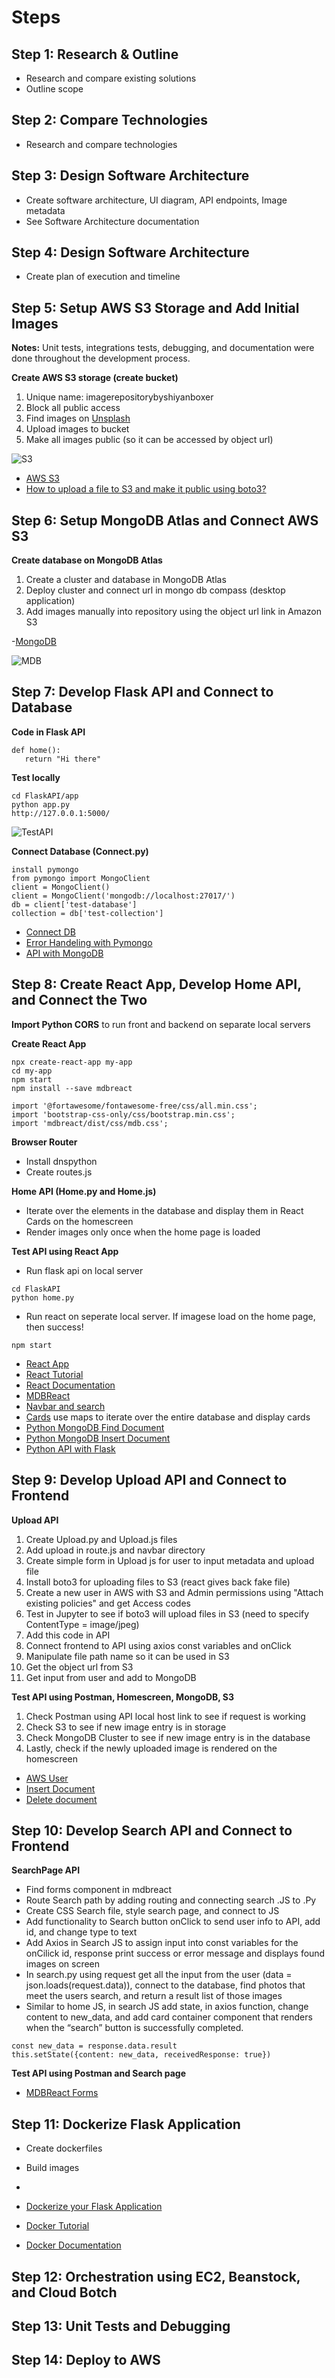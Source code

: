 # Steps

## Step 1: Research & Outline

- Research and compare existing solutions
- Outline scope

## Step 2: Compare Technologies

- Research and compare technologies

## Step 3: Design Software Architecture

- Create software architecture, UI diagram, API endpoints, Image metadata
- See Software Architecture documentation  

## Step 4: Design Software Architecture

- Create plan of execution and timeline

## Step 5: Setup AWS S3 Storage and Add Initial Images

**Notes:** Unit tests, integrations tests, debugging, and documentation were done throughout the development process.

**Create AWS S3 storage (create bucket)**

1. Unique name: imagerepositorybyshiyanboxer
2. Block all public access
3. Find images on [Unsplash](https://unsplash.com/s/photos/dogs)
4. Upload images to bucket
5. Make all images public (so it can be accessed by object url)

![S3](https://github.com/shiyanboxer/Image-Repository/blob/main/Images/S3.jpg)

- [AWS S3](https://s3.console.aws.amazon.com/s3/home?region=ca-central-1)
- [How to upload a file to S3 and make it public using boto3?](https://stackoverflow.com/questions/41904806/how-to-upload-a-file-to-s3-and-make-it-public-using-boto3)

## Step 6: Setup MongoDB Atlas and Connect AWS S3

**Create database on MongoDB Atlas**

1. Create a cluster and database in MongoDB Atlas
2. Deploy cluster and connect url in mongo db compass (desktop application)
3. Add images manually into repository using the object url link in Amazon S3

-[MongoDB](https://www.mongodb.com/3)

![MDB](https://github.com/shiyanboxer/Image-Repository/blob/main/Images/MDB.jpg)

## Step 7: Develop Flask API and Connect to Database

**Code in Flask API**

```
def home():
   return "Hi there"
```

**Test locally**

```
cd FlaskAPI/app
python app.py
http://127.0.0.1:5000/
```

![TestAPI](https://github.com/shiyanboxer/Image-Repository/blob/main/Images/TestAPI.jpg)

**Connect Database (Connect.py)**

```
install pymongo
from pymongo import MongoClient
client = MongoClient()
client = MongoClient('mongodb://localhost:27017/')
db = client['test-database']
collection = db['test-collection']
```

- [Connect DB](https://pymongo.readthedocs.io/en/stable/tutorial.html)
- [Error Handeling with Pymongo](https://pymongo.readthedocs.io/en/stable/api/pymongo/errors.html)
- [API with MongoDB](https://rapidapi.com/blog/how-to-create-an-api-with-mongodb/)

## Step 8: Create React App, Develop Home API, and Connect the Two

**Import Python CORS** to run front and backend on separate local servers

**Create React App**

```
npx create-react-app my-app
cd my-app
npm start
npm install --save mdbreact

import '@fortawesome/fontawesome-free/css/all.min.css';
import 'bootstrap-css-only/css/bootstrap.min.css';
import 'mdbreact/dist/css/mdb.css';
```

**Browser Router**

- Install dnspython
- Create routes.js

**Home API (Home.py and Home.js)**

- Iterate over the elements in the database and display them in React Cards on the homescreen
- Render images only once when the home page is loaded

**Test API using React App**

- Run flask api on local server

```
cd FlaskAPI
python home.py
```

- Run react on seperate local server. If imagese load on the home page, then success!

```
npm start
```

- [React App](https://reactjs.org/docs/create-a-new-react-app.html)
- [React Tutorial](https://www.youtube.com/watch?v=DLX62G4lc44)
- [React Documentation](https://reactjs.org/tutorial/tutorial.html)  
- [MDBReact](https://www.npmjs.com/package/mdbreact)
- [Navbar and search](https://mdbootstrap.com/docs/react/navigation/navbar/)
- [Cards](https://mdbootstrap.com/docs/react/components/cards/) use maps to iterate over the entire database and display
  cards
- [Python MongoDB Find Document](https://www.w3schools.com/python/python_mongodb_find.asp)
- [Python MongoDB Insert Document](https://www.w3schools.com/python/python_mongodb_insert.asp)
- [Python API with Flask](https://programminghistorian.org/en/lessons/creating-apis-with-python-and-flask)

## Step 9: Develop Upload API and Connect to Frontend

**Upload API**

1. Create Upload.py and Upload.js files
2. Add upload in route.js and navbar directory
3. Create simple form in Upload js for user to input metadata and upload file
4. Install boto3 for uploading files to S3 (react gives back fake file)
5. Create a new user in AWS with S3 and Admin permissions using "Attach existing policies" and get Access codes
6. Test in Jupyter to see if boto3 will upload files in S3 (need to specify ContentType = image/jpeg)
7. Add this code in API
8. Connect frontend to API using axios const variables and onClick
9. Manipulate file path name so it can be used in S3
10. Get the object url from S3
11. Get input from user and add to MongoDB

**Test API using Postman, Homescreen, MongoDB, S3**

1. Check Postman using API local host link to see if request is working
2. Check S3 to see if new image entry is in storage
3. Check MongoDB Cluster to see if new image entry is in the database
4. Lastly, check if the newly uploaded image is rendered on the homescreen

- [AWS User](https://console.aws.amazon.com/iam/home#/users)
- [Insert Document](https://www.w3schools.com/python/python_mongodb_insert.asp)
- [Delete document](https://www.w3schools.com/python/python_mongodb_delete.asp)

## Step 10: Develop Search API and Connect to Frontend

**SearchPage API**

- Find forms component in mdbreact
- Route Search path by adding routing and connecting search .JS to .Py
- Create CSS Search file, style search page, and connect to JS
- Add functionality to Search button onClick to send user info to API, add id, and change type to text
- Add Axios in Search JS to assign input into const variables for the onCilick id, response print success or error
  message and displays found images on screen
- In search.py using request get all the input from the user (data = json.loads(request.data)), connect to the database,
  find photos that meet the users search, and return a result list of those images
- Similar to home JS, in search JS add state, in axios function, change content to new_data, and add card container
  component that renders when the “search” button is successfully completed.

```  
const new_data = response.data.result
this.setState({content: new_data, receivedResponse: true})
```

**Test API using Postman and Search page**

- [MDBReact Forms](https://mdbootstrap.com/docs/react/forms/basic/)

## Step 11: Dockerize Flask Application
- Create dockerfiles
- Build images

- [](https://www.youtube.com/watch?v=prlixoDIfrc)
- [Dockerize your Flask Application](https://runnable.com/docker/python/dockerize-your-flask-application)  
- [Docker Tutorial](https://www.youtube.com/watch?v=3c-iBn73dDE&t=627s)
- [Docker Documentation](https://docs.docker.com/get-started/)

## Step 12: Orchestration using EC2, Beanstock, and Cloud Botch


## Step 13: Unit Tests and Debugging


## Step 14: Deploy to AWS

